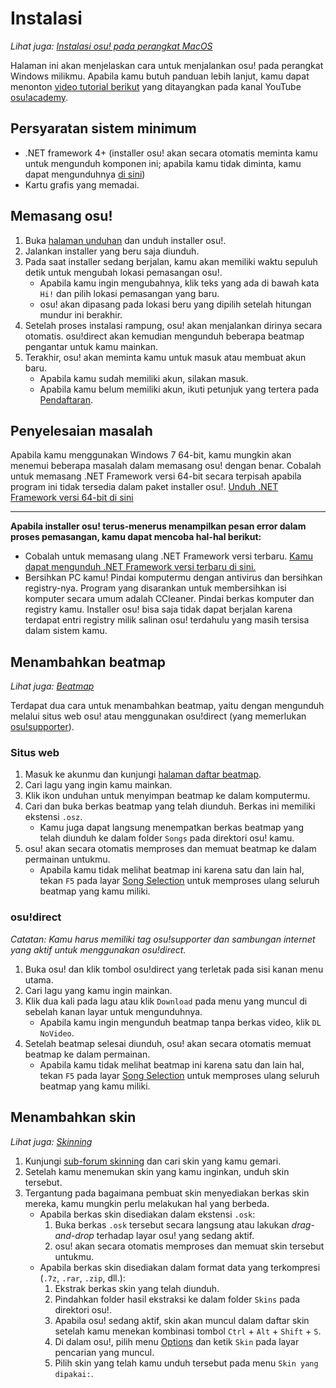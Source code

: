 # Instalasi

*Lihat juga: [Instalasi osu! pada perangkat MacOS](/wiki/Client/Installation/macOS)*

Halaman ini akan menjelaskan cara untuk menjalankan osu! pada perangkat Windows milikmu. Apabila kamu butuh panduan lebih lanjut, kamu dapat menonton [video tutorial berikut](https://www.youtube.com/watch?v=0V5GwzmMhpU) yang ditayangkan pada kanal YouTube [osu!academy](/wiki/Community/Video_series/osu!academy).

## Persyaratan sistem minimum

- .NET framework 4+ (installer osu! akan secara otomatis meminta kamu untuk mengunduh komponen ini; apabila kamu tidak diminta, kamu dapat mengunduhnya [di sini](https://www.microsoft.com/id-id/download/details.aspx?id=48130))
- Kartu grafis yang memadai.

## Memasang osu!

1. Buka [halaman unduhan](https://osu.ppy.sh/home/download) dan unduh installer osu!.
2. Jalankan installer yang beru saja diunduh.
3. Pada saat installer sedang berjalan, kamu akan memiliki waktu sepuluh detik untuk mengubah lokasi pemasangan osu!.
   - Apabila kamu ingin mengubahnya, klik teks yang ada di bawah kata `Hi!` dan pilih lokasi pemasangan yang baru.
   - osu! akan dipasang pada lokasi beru yang dipilih setelah hitungan mundur ini berakhir.
4. Setelah proses instalasi rampung, osu! akan menjalankan dirinya secara otomatis. osu!direct akan kemudian mengunduh beberapa beatmap pengantar untuk kamu mainkan.
5. Terakhir, osu! akan meminta kamu untuk masuk atau membuat akun baru.
   - Apabila kamu sudah memiliki akun, silakan masuk.
   - Apabila kamu belum memiliki akun, ikuti petunjuk yang tertera pada [Pendaftaran](/wiki/Registration).

## Penyelesaian masalah

Apabila kamu menggunakan Windows 7 64-bit, kamu mungkin akan menemui beberapa masalah dalam memasang osu! dengan benar. Cobalah untuk memasang .NET Framework versi 64-bit secara terpisah apabila program ini tidak tersedia dalam paket installer osu!. [Unduh .NET Framework versi 64-bit di sini](https://download.microsoft.com/download/2/0/e/20e90413-712f-438c-988e-fdaa79a8ac3d/dotnetfx35.exe)

---

**Apabila installer osu! terus-menerus menampilkan pesan error dalam proses pemasangan, kamu dapat mencoba hal-hal berikut:**

- Cobalah untuk memasang ulang .NET Framework versi terbaru. [Kamu dapat mengunduh .NET Framework versi terbaru di sini.](https://dotnet.microsoft.com/download)
- Bersihkan PC kamu! Pindai komputermu dengan antivirus dan bersihkan registry-nya. Program yang disarankan untuk membersihkan isi komputer secara umum adalah CCleaner. Pindai berkas komputer dan registry kamu. Installer osu! bisa saja tidak dapat berjalan karena terdapat entri registry milik salinan osu! terdahulu yang masih tersisa dalam sistem kamu.

## Menambahkan beatmap

*Lihat juga: [Beatmap](/wiki/Beatmap)*

Terdapat dua cara untuk menambahkan beatmap, yaitu dengan mengunduh melalui situs web osu! atau menggunakan osu!direct (yang memerlukan [osu!supporter](/wiki/osu!supporter)).

### Situs web

1. Masuk ke akunmu dan kunjungi [halaman daftar beatmap](https://osu.ppy.sh/beatmapsets).
2. Cari lagu yang ingin kamu mainkan.
3. Klik ikon unduhan untuk menyimpan beatmap ke dalam komputermu.
4. Cari dan buka berkas beatmap yang telah diunduh. Berkas ini memiliki ekstensi `.osz`.
   - Kamu juga dapat langsung menempatkan berkas beatmap yang telah diunduh ke dalam folder `Songs` pada direktori osu! kamu.
5. osu! akan secara otomatis memproses dan memuat beatmap ke dalam permainan untukmu.
   - Apabila kamu tidak melihat beatmap ini karena satu dan lain hal, tekan `F5` pada layar [Song Selection](/wiki/Client/Interface#pemilihan-lagu) untuk memproses ulang seluruh beatmap yang kamu miliki.

### osu!direct

*Catatan: Kamu harus memiliki tag osu!supporter dan sambungan internet yang aktif untuk menggunakan osu!direct.*

1. Buka osu! dan klik tombol osu!direct yang terletak pada sisi kanan menu utama.
2. Cari lagu yang kamu ingin mainkan.
3. Klik dua kali pada lagu atau klik `Download` pada menu yang muncul di sebelah kanan layar untuk mengunduhnya.
   - Apabila kamu ingin mengunduh beatmap tanpa berkas video, klik `DL NoVideo`.
4. Setelah beatmap selesai diunduh, osu! akan secara otomatis memuat beatmap ke dalam permainan.
   - Apabila kamu tidak melihat beatmap ini karena satu dan lain hal, tekan `F5` pada layar [Song Selection](/wiki/Client/Interface#pemilihan-lagu) untuk memproses ulang seluruh beatmap yang kamu miliki.

## Menambahkan skin

*Lihat juga: [Skinning](/wiki/Skinning)*

1. Kunjungi [sub-forum skinning](https://osu.ppy.sh/community/forums/15) dan cari skin yang kamu gemari.
2. Setelah kamu menemukan skin yang kamu inginkan, unduh skin tersebut.
3. Tergantung pada bagaimana pembuat skin menyediakan berkas skin mereka, kamu mungkin perlu melakukan hal yang berbeda.
   - Apabila berkas skin disediakan dalam ekstensi `.osk`:
     1. Buka berkas `.osk` tersebut secara langsung atau lakukan *drag-and-drop* terhadap layar osu! yang sedang aktif.
     2. osu! akan secara otomatis memproses dan memuat skin tersebut untukmu.
   - Apabila berkas skin disediakan dalam format data yang terkompresi (`.7z`, `.rar`, `.zip`, dll.):
     1. Ekstrak berkas skin yang telah diunduh.
     2. Pindahkan folder hasil ekstraksi ke dalam folder `Skins` pada direktori osu!.
     3. Apabila osu! sedang aktif, skin akan muncul dalam daftar skin setelah kamu menekan kombinasi tombol `Ctrl` + `Alt` + `Shift` + `S`.
     4. Di dalam osu!, pilih menu [Options](/wiki/Client/Options) dan ketik `Skin` pada layar pencarian yang muncul.
     5. Pilih skin yang telah kamu unduh tersebut pada menu `Skin yang dipakai:`.
